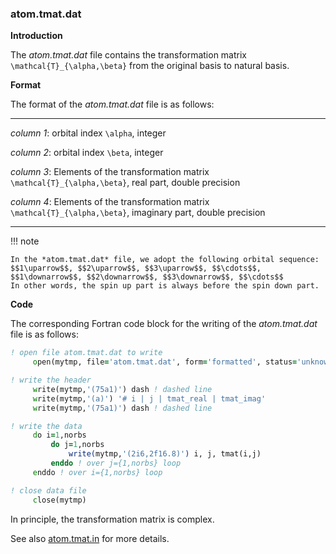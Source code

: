 ### atom.tmat.dat

**Introduction**

The *atom.tmat.dat* file contains the transformation matrix ``\mathcal{T}_{\alpha,\beta}`` from the original basis to natural basis.

**Format**

The format of the *atom.tmat.dat* file is as follows:

---

*column 1*: orbital index ``\alpha``, integer

*column 2*: orbital index ``\beta``, integer

*column 3*: Elements of the transformation matrix ``\mathcal{T}_{\alpha,\beta}``, real part, double precision

*column 4*: Elements of the transformation matrix ``\mathcal{T}_{\alpha,\beta}``, imaginary part, double precision

---

!!! note

    In the *atom.tmat.dat* file, we adopt the following orbital sequence:
    $$1\uparrow$$, $$2\uparrow$$, $$3\uparrow$$, $$\cdots$$, $$1\downarrow$$, $$2\downarrow$$, $$3\downarrow$$, $$\cdots$$
    In other words, the spin up part is always before the spin down part.

**Code**

The corresponding Fortran code block for the writing of the *atom.tmat.dat* file is as follows:

```fortran
! open file atom.tmat.dat to write
     open(mytmp, file='atom.tmat.dat', form='formatted', status='unknown')

! write the header
     write(mytmp,'(75a1)') dash ! dashed line
     write(mytmp,'(a)') '# i | j | tmat_real | tmat_imag'
     write(mytmp,'(75a1)') dash ! dashed line

! write the data
     do i=1,norbs
         do j=1,norbs
             write(mytmp,'(2i6,2f16.8)') i, j, tmat(i,j)
         enddo ! over j={1,norbs} loop
     enddo ! over i={1,norbs} loop

! close data file
     close(mytmp)
```

In principle, the transformation matrix is complex.

See also [atom.tmat.in](in_tmat.md) for more details.